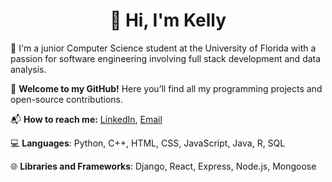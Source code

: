 <h1 align="center">👋 Hi, I'm Kelly</h1>

🏫 I'm a junior Computer Science student at the University of Florida with a passion for software engineering involving full stack development and data analysis.

🎉 **Welcome to my GitHub!** Here you’ll find all my programming projects and open-source contributions.

📬 **How to reach me:** [LinkedIn](https://linkedin.com/in/kellyltran), [Email](mailto:kellytran.inbox@gmail.com)

💻 **Languages**: Python, C++, HTML, CSS, JavaScript, Java, R, SQL

🌐 **Libraries and Frameworks**: Django, React, Express, Node.js, Mongoose
